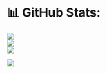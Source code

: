 # 📊 GitHub Stats:
![](https://github-readme-stats.vercel.app/api?username=spatiumstas&show_icons=true&theme=transparent)<br/>
![](https://github-readme-streak-stats.herokuapp.com/?user=spatiumstas&theme=transparent&hide_border=false)<br/>
![](https://github-readme-stats.vercel.app/api/top-langs/?username=spatiumstas&theme=transparent&hide_border=false&include_all_commits=true&count_private=true&layout=compact)

![](https://komarev.com/ghpvc/?username=spatiumstas&style=flat-square)
